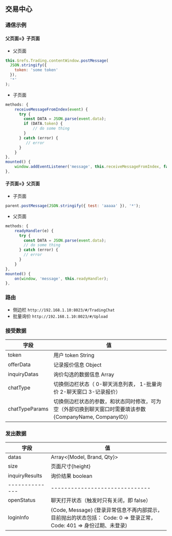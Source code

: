 ## 交易中心

### 通信示例

#### 父页面=》子页面

- 父页面

```javascript
this.$refs.Trading.contentWindow.postMessage(
  JSON.stringify({
    token: 'some token'
  }),
  '*'
);
```

- 子页面

```javascript
methods: {
    receiveMessageFromIndex(event) {
      try {
        const DATA = JSON.parse(event.data);
        if (DATA.token) {
            // do some thing
        }
      } catch (error) {
         // error
      }
    }
},
mounted() {
    window.addEventListener('message', this.receiveMessageFromIndex, false);
},
```

#### 子页面=》父页面

- 子页面

```javascript
parent.postMessage(JSON.stringify({ test: 'aaaaa' }), '*');
```

- 父页面

```javascript
methods: {
    readyHandler(e) {
      try {
        const DATA = JSON.parse(event.data);
        // do some thing
      } catch (error) {
        // error
      }
    }
},
mounted() {
    on(window, 'message', this.readyHandler);
},
```

### 路由

- 侧边栏 `http://192.168.1.10:8023/#/TradingChat`
- 批量询价 `http://192.168.1.10:8023/#/Upload`

### 接受数据

| 字段           | 值                                                                                                       |
| -------------- | -------------------------------------------------------------------------------------------------------- |
| token          | 用户 token String                                                                                        |
| offerData      | 记录报价信息 Object                                                                                      |
| inquiryDatas   | 询价勾选的数据信息 Array                                                                                 |
| chatType       | 切换侧边栏状态（ 0-聊天消息列表， 1-批量询价 2-聊天窗口 3-记录报价）                                     |
| chatTypeParams | 切换侧边栏状态的参数，和状态同时修改，可为空（外部切换到聊天窗口时需要填该参数{CompanyName, CompanyID}） |

### 发出数据

| 字段           | 值                                                                                                                   |
| -------------- | -------------------------------------------------------------------------------------------------------------------- |
| datas          | Array<{Model, Brand, Qty}>                                                                                           |
| size           | 页面尺寸{height}                                                                                                     |
| inquiryResults | 询价结果 boolean                                                                                                     |
| -------------- | ------------------------------                                                                                       |
| openStatus     | 聊天打开状态（触发时只有关闭，即 false）                                                                             |
| loginInfo      | {Code, Message} (登录异常信息不再内部提示，目前抛出的状态包括： Code: 0 => 登录正常， Code: 401 => 身份过期、未登录) |
